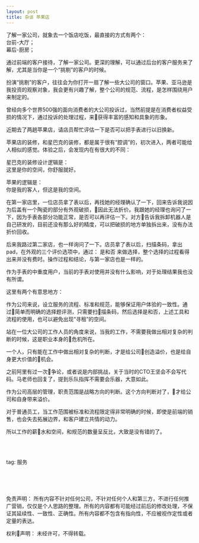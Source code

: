 ```yaml
---
layout: post
title: 杂谈 苹果店
---
```


了解一家公司，就象去一个饭店吃饭，最直接的方式有两个：   
台前-大厅；  
幕后-厨房；  

通过前端的客户接待，了解一家公司。更深的理解，可以通过后台的客户服务来了解，尤其是当你是一个“挑剔”的客户的时候。

扮演“挑剔”的客户，往往会为你打开一扇了解一些大公司的窗口。苹果、亚马逊是我投资的观察对象，我会更有兴趣了解，整个公司的规范、流程，是怎样围绕用户来制定的。

曾经向多个世界500强的面向消费者的大公司投诉过，当然前提是在消费者权益受损的情况下，通过投诉的处理过程，来获得丰富的感知和具象的形象。

近期去了两趟苹果店，请店员帮忙评估一下是否可以把手表进行以旧换新。

苹果店的装修，和星巴克的装修，都是属于很有“腔调”的，初次进入，两者可能给人相似的感觉。体验之后，会发现内在有很大的不同：

星巴克的装修设计逻辑是：   
这里是你的空间，你舒服就好。

苹果的逻辑是：   
你是我的客人，但这是我的空间。

在第一家店里，一位店员拿了表以后，再找她的经理确认了一下，回来告诉我说因为后盖有一个陶瓷的部分有外观破损，因此无法折价。我跟她的经理也询问了一下，因为手表各部分功能正常，是否可以再评估一下。对方告诉我拆卸机器人是自己研发的，目前还没有那么好的精度，可以把破损的地方单独拆出来，没有办法折价回收。

后来我路过第二家店，也一样询问了一下。店员拿了表以后，扫描条码，拿出pad，在外观的三个评价选项中，通过： 是和否 来做选择，整个选择的过程看得出来并没有费时。操作过程和结论，与第一家店也是一样的。

作为手表的中重度用户，当前的手表对使用并没有什么影响，对于处理结果我也没有所谓。

这里有两个有意思地方：

作为公司来说，设立服务的流程、标准和规范，能够保证用户体验的一致性。通过简单而明确的选择题评测，只需要扫描条码，然后选择是和否，上述工具和流程的使用，也可以避免出现“寻租”的空间。

站在一位大公司的工作人员的角度来说，当我的工作，不需要我做出相对复杂的判断的时候，这是职业本身的危机所在。

一个人，只有能在工作中做出相对复杂的判断，才是给公司创造溢价，也是给自身更大价值的机会。

之前阿里有过一次争论，或者说是内部挑战，关于当时的CTO王坚会不会写代码。马老师也回复了，提到乐队指挥不需要会乐器，大意如此。

作为公司高层的管理，职责范围是战略方向的判断。这个方向判断对了，才给公司和自身带来溢价。

对于普通员工，当工作范围被标准和流程限定得非常明确的时候，即使是前端的销售，也会失去拓展边界，和客户建立共情的动力。

所以工作的薪水和空间，和规范的数量呈反比，大致是没有错的了。


<br>
<br>

tag: 服务

<br>
<br>
<br>

免责声明：
所有内容不针对任何公司，不针对任何个人和第三方，不进行任何推广营销，仅仅是个人思路的整理。所有的内容都有可能经过前后的修改处理，不保证其延续性、一致性、正确性。所有内容都不包含有指向性，不应被视作定性或者定量的表达。

权利声明：
未经许可，不得转载。